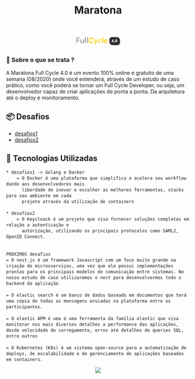 <h1 align="center">Maratona</h1>

<h1 align="center">
    <img width="120" height="40" src="https://github.com/trainningjava/Maratona-Full-Cycle-4.0/blob/master/public/assets/images/grupo_4378.png">
</h1>

### 🤔 Sobre o que se trata ? 
A Maratona Full Cycle 4.0 é um evento 100% online e gratuito de uma semana (08/2020) onde você entenderá, através de um estudo 
de caso prático, como você poderá se tornar um Full Cycle Developer, ou seja, um desenvolvedor capaz de criar aplicações de 
ponta a ponta. Da arquitetura até o deploy e monitoramento.

## :package: Desafios

- [desafios1](https://github.com/trainningjava/Maratona-Full-Cycle-4.0/tree/master/desafio1)
- [desafios2](https://github.com/trainningjava/Maratona-Full-Cycle-4.0/tree/master/desafio2)

## :rocket: Tecnologias Utilizadas 

```frond-end
* desafios1 -> Golang e Docker
    = O Docker é uma plataforma que simplifica e acelera seu workflow dando aos desenvolvedores mais 
      liberdade de inovar e escolher as melhores ferramentas, stacks para seu ambiente em cada 
      projeto através da utilização de containers
      
* desafios2
    = O Keycloack é um projeto que visa fornecer soluções completas em relação a autenticação e 
      autorização, utilizando os principais protocolos como SAML2, OpenID Connect.
    

PROXIMOS desafios
= O nest.js é um framework Javascript com um foco muito grande na criação de microsserviços, uma vez que ele possui implementações prontas para os principais modelos de comunicação entre sistemas. No nosso estudo de caso utilizaremos o nest para desenvolvermos todo o backend da aplicação

= O elastic search é um banco de dados baseado em documentos que terá uma cópia de todas as mensagens enviadas na plataforma entre os participantes.

= O elastic APM é uma é uma ferramenta da família elastic que visa monitorar nos mais diversos detalhes a performance das aplicações, desde velocidade de carregamento, erros até detalhes de queries SQL, entre outros

= O Kubernetes (K8s) é um sistema open-source para a automatização de deploys, de escalabilidade e de gerenciamento de aplicações baseadas em containers.

```
<p align="center">
<img width="600" src="./public/assets/images/Maratona.gif">
</p>
